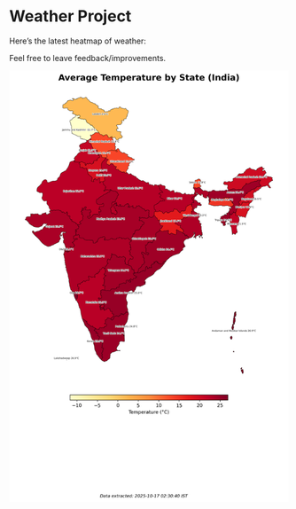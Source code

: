 # Weather Project

Here’s the latest heatmap of weather:

Feel free to leave feedback/improvements.

![India Heatmap](docs/assets/india_heatmap.png?v=F15CFA)

